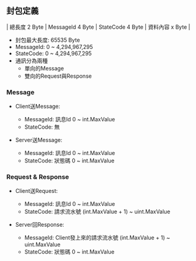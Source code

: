 ﻿## 封包定義
| 總長度 2 Byte | MessageId 4 Byte | StateCode 4 Byte | 資料內容 x Byte |

- 封包最大長度: 65535 Byte
- MessageId: 0 ~ 4,294,967,295
- StateCode: 0 ~ 4,294,967,295
- 通訊分為兩種
  - 單向的Message
  - 雙向的Request與Response

### Message
- Client送Message:
  - MessageId: 訊息Id 0 ~ int.MaxValue
  - StateCode: 無

- Server送Message:
  - MessageId: 訊息Id 0 ~ int.MaxValue
  - StateCode: 狀態碼 0 ~ int.MaxValue

### Request & Response
- Client送Request:
  - MessageId: 訊息Id 0 ~ int.MaxValue
  - StateCode: 請求流水號 (int.MaxValue + 1) ~ uint.MaxValue

- Server回Response:
  - MessageId: Client發上來的請求流水號 (int.MaxValue + 1) ~ uint.MaxValue
  - StateCode: 狀態碼 0 ~ int.MaxValue